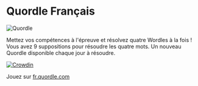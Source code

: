 # Quordle Français

![Quordle](https://fr.quordle.com/quordle-banner-1200.png)

Mettez vos compétences à l'épreuve et résolvez quatre Wordles à la fois ! Vous avez 9 suppositions pour résoudre les quatre mots. Un nouveau Quordle disponible chaque jour à résoudre.

[![Crowdin](https://badges.crowdin.net/quordle/localized.svg)](https://crowdin.com/project/quordle)

Jouez sur [fr.quordle.com](https://fr.quordle.com)
